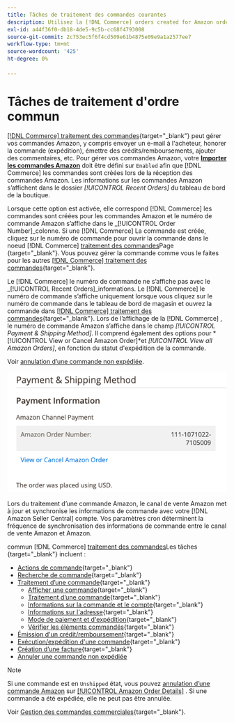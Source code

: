 ```yaml
---
title: Tâches de traitement des commandes courantes
description: Utilisez la [!DNL Commerce] orders created for Amazon orders to manage order activity and processing in the [!UICONTROL Commerce] Administrateur.
exl-id: a44f36f0-db18-4de5-9c5b-cc68f4793008
source-git-commit: 2c753ec5f6f4cd509e61b4875e09e9a1a2577ee7
workflow-type: tm+mt
source-wordcount: '425'
ht-degree: 0%

---
```


# Tâches de traitement d&#39;ordre commun

[[!DNL Commerce] traitement des commandes](https://docs.magento.com/user-guide/sales/order-processing.html){target=&quot;_blank&quot;} peut gérer vos commandes Amazon, y compris envoyer un e-mail à l&#39;acheteur, honorer la commande (expédition), émettre des crédits/remboursements, ajouter des commentaires, etc. Pour gérer vos commandes Amazon, votre [**Importer les commandes Amazon**](./order-settings.md) doit être défini sur `Enabled` afin que [!DNL Commerce] les commandes sont créées lors de la réception des commandes Amazon. Les informations sur les commandes Amazon s’affichent dans le dossier *[!UICONTROL Recent Orders]* du tableau de bord de la boutique.

Lorsque cette option est activée, elle correspond [!DNL Commerce] les commandes sont créées pour les commandes Amazon et le numéro de commande Amazon s’affiche dans le _[!UICONTROL Order Number]_colonne. Si une [!DNL Commerce] La commande est créée, cliquez sur le numéro de commande pour ouvrir la commande dans le noeud [!DNL Commerce] [traitement des commandes](https://docs.magento.com/user-guide/sales/order-processing.html)Page {target=&quot;_blank&quot;}. Vous pouvez gérer la commande comme vous le faites pour les autres [[!DNL Commerce] traitement des commandes](https://docs.magento.com/user-guide/sales/order-processing.html){target=&quot;_blank&quot;}.

Le [!DNL Commerce] le numéro de commande ne s’affiche pas avec le _[!UICONTROL Recent Orders]_informations. Le [!DNL Commerce] le numéro de commande s’affiche uniquement lorsque vous cliquez sur le numéro de commande dans le tableau de bord de magasin et ouvrez la commande dans [[!DNL Commerce] traitement des commandes](https://docs.magento.com/user-guide/sales/order-processing.html){target=&quot;_blank&quot;}. Lors de l’affichage de la [!DNL Commerce] , le numéro de commande Amazon s’affiche dans le champ *[!UICONTROL Payment & Shipping Method]*. Il comprend également des options pour *[!UICONTROL View or Cancel Amazon Order]*et *[!UICONTROL View all Amazon Orders]*, en fonction du statut d&#39;expédition de la commande.

Voir [annulation d’une commande non expédiée](./cancel-unshipped-order.md).

![Amazon des informations de commande dans la commande Commerce](assets/amazon-order-number-payment-info.png)

Lors du traitement d’une commande Amazon, le canal de vente Amazon met à jour et synchronise les informations de commande avec votre [!DNL Amazon Seller Central] compte. Vos paramètres cron déterminent la fréquence de synchronisation des informations de commande entre le canal de vente Amazon et Amazon.

commun [!DNL Commerce] [traitement des commandes](https://docs.magento.com/user-guide/sales/order-processing.html)Les tâches {target=&quot;_blank&quot;} incluent :

- [Actions de commande](https://docs.magento.com/user-guide/sales/order-actions.html){target=&quot;_blank&quot;}
- [Recherche de commande](https://docs.magento.com/user-guide/sales/orders-search.html){target=&quot;_blank&quot;}
- [Traitement d’une commande](https://docs.magento.com/user-guide/sales/order-processing.html){target=&quot;_blank&quot;}
   - [Afficher une commande](https://docs.magento.com/user-guide/sales/order-processing.html#view-an-order){target=&quot;_blank&quot;}
   - [Traitement d’une commande](https://docs.magento.com/user-guide/sales/order-processing.html#process-an-order){target=&quot;_blank&quot;}
   - [Informations sur la commande et le compte](https://docs.magento.com/user-guide/sales/order-processing.html#order-and-account-information){target=&quot;_blank&quot;}
   - [Informations sur l&#39;adresse](https://docs.magento.com/user-guide/sales/order-processing.html#address-information){target=&quot;_blank&quot;}
   - [Mode de paiement et d&#39;expédition](https://docs.magento.com/user-guide/sales/order-processing.html#payment--shipping-method){target=&quot;_blank&quot;}
   - [Vérifier les éléments commandés](https://docs.magento.com/user-guide/sales/order-processing.html#review-items-ordered){target=&quot;_blank&quot;}
- [Émission d&#39;un crédit/remboursement](https://docs.magento.com/user-guide/sales/credit-memo-create.html){target=&quot;_blank&quot;}
- [Exécution/expédition d&#39;une commande](https://docs.magento.com/user-guide/sales/shipments-create.html){target=&quot;_blank&quot;}
- [Création d’une facture](https://docs.magento.com/user-guide/sales/invoice-create.html){target=&quot;_blank&quot;}
- [Annuler une commande non expédiée](./cancel-unshipped-order.md)

>[!NOTE]
>
>Si une commande est en `Unshipped` état, vous pouvez [annulation d’une commande Amazon](./cancel-unshipped-order.md) sur [[!UICONTROL Amazon Order Details]](./amazon-order-details.md) . Si une commande a été expédiée, elle ne peut pas être annulée.

Voir [Gestion des commandes commerciales](https://docs.magento.com/user-guide/sales/order-management.html){target=&quot;_blank&quot;}.
